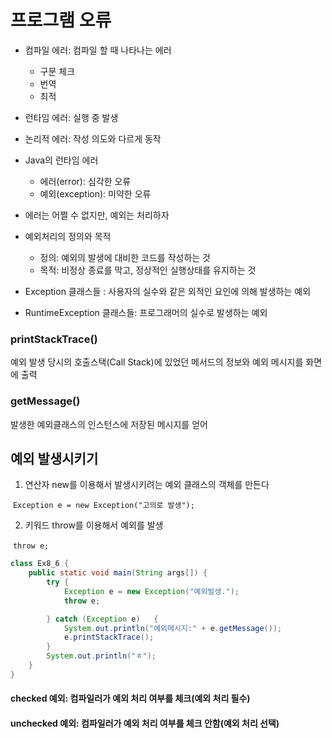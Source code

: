 # 프로그램 오류

- 컴파일 에러: 컴파일 할 때 나타나는 에러
  - 구문 체크
  - 번역
  - 최적
- 런타임 에러: 실행 중 발생
- 논리적 에러: 작성 의도와 다르게 동작



- Java의 런타임 에러
  - 에러(error): 심각한 오류
  - 예외(exception): 미약한 오류



- 에러는 어쩔 수 없지만, 예외는 처리하자

- 예외처리의 정의와 목적
  - 정의: 예외의 발생에 대비한 코드를 작성하는 것
  - 목적: 비정상 종료를 막고, 정상적인 실행상태를 유지하는 것

- Exception 클래스들 : 사용자의 실수와 같은 외적인 요인에 의해 발생하는 예외
- RuntimeException 클래스들: 프로그래머의 실수로 발생하는 예외



### printStackTrace()

예외 발생 당시의 호출스택(Call Stack)에 있었던 메서드의 정보와 예외 메시지를 화면에 출력

###  getMessage()

발생한 예외클래스의 인스턴스에 저장된 메시지를 얻어



## 예외 발생시키기

1. 연산자 new를 이용해서 발생시키려는 예외 클래스의 객체를 만든다

​		`Exception e = new Exception("고의로 발생");`

2. 키워드 throw를 이용해서 예외를 발생

​		`throw e;`

```java
class Ex8_6 {
	public static void main(String args[]) {
		try {
			Exception e = new Exception("예외발생.");
			throw e;

		} catch (Exception e)	{
			System.out.println("예외메시지:" + e.getMessage());
			e.printStackTrace();
		}
		System.out.println("ㅎ");
	}
}
```



#### checked 예외: 컴파일러가 예외 처리 여부를 체크(예외 처리 필수)

#### unchecked 예외: 컴파일러가 예외 처리 여부를 체크 안함(예외 처리 선택)

